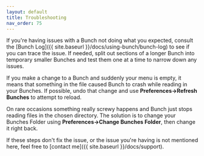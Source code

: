 ```yaml
---
layout: default
title: Troubleshooting
nav_order: 75
---
```

If you're having issues with a Bunch not doing what you expected, consult the [Bunch Log]({{ site.baseurl }}/docs/using-bunch/bunch-log) to see if you can trace the issue. If needed, split out sections of a longer Bunch into temporary smaller Bunches and test them one at a time to narrow down any issues.

If you make a change to a Bunch and suddenly your menu is empty, it means that something in the file caused Bunch to crash while reading in your Bunches. If possible, undo that change and use __Preferences->Refresh Bunches__ to attempt to reload.

On rare occasions something really screwy happens and Bunch just stops reading files in the chosen directory. The solution is to change your Bunches Folder using __Preferences->Change Bunches Folder__, then change it right back.

If these steps don't fix the issue, or the issue you're having is not mentioned here, feel free to [contact me]({{ site.baseurl }}/docs/support).
